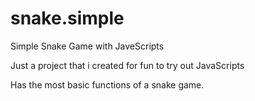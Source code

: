 # snake.simple
Simple Snake Game with JaveScripts

Just a project that i created for fun to try out JavaScripts

Has the most basic functions of a snake game.
